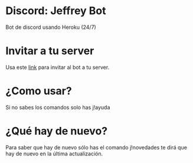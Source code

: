 # Discord: Jeffrey Bot
Bot de discord usando Heroku (24/7)

# Invitar a tu server
Usa este <a href="https://discordapp.com/oauth2/authorize?client_id=448650703737454602&permissions=2146958583&scope=bot">link</a>
para invitar al bot a tu server.

# ¿Como usar?
Si no sabes los comandos solo has j!ayuda

# ¿Qué hay de nuevo?
Para saber que hay de nuevo sólo has el comando j!novedades te dirá que hay de nuevo en la última actualización.
